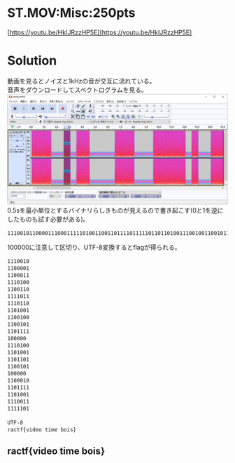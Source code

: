 # ST.MOV:Misc:250pts
[https://youtu.be/HkIJRzzHP5E](https://youtu.be/HkIJRzzHP5E)  

# Solution
動画を見るとノイズと1kHzの音が交互に流れている。  
音声をダウンロードしてスペクトログラムを見る。  
![image.png](image.png)  
0.5sを最小単位とするバイナリらしきものが見えるので書き起こす(0と1を逆にしたものも試す必要がある)。  
```text
11100101100001110001111101001100110111101111101101101001110010011001011101111100000111010011010011101101110010110000011000101101111110100111100111111101
```
100000に注意して区切り、UTF-8変換するとflagが得られる。  
```text
1110010
1100001
1100011
1110100
1100110
1111011
1110110
1101001
1100100
1100101
1101111
100000
1110100
1101001
1101101
1100101
100000
1100010
1101111
1101001
1110011
1111101

UTF-8
ractf{video time bois}
```

## ractf{video time bois}